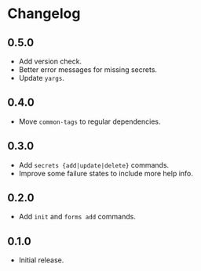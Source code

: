 # Changelog

## 0.5.0

- Add version check.
- Better error messages for missing secrets.
- Update `yargs`.

## 0.4.0

- Move `common-tags` to regular dependencies.

## 0.3.0

- Add `secrets {add|update|delete}` commands.
- Improve some failure states to include more help info.

## 0.2.0

- Add `init` and `forms add` commands.

## 0.1.0

- Initial release.
